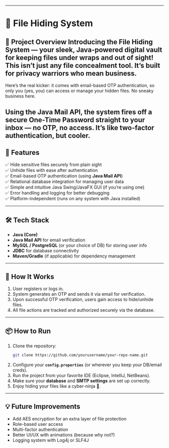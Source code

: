 #
---
# 📁 File Hiding System

## 📝 **Project Overview** Introducing the File Hiding System — your sleek, Java-powered digital vault for keeping files under wraps and out of sight! This isn’t just any file concealment tool. It’s built for privacy warriors who mean business.

Here’s the real kicker: it comes with email-based OTP authentication, so only you (yes, you) can access or manage your hidden files. No sneaky business here.

Using the Java Mail API, the system fires off a secure One-Time Password straight to your inbox — no OTP, no access. It’s like two-factor authentication, but cooler.
---

## 🚀 **Features**

✅ Hide sensitive files securely from plain sight  
✅ Unhide files with ease after authentication  
✅ Email-based OTP authentication (using **Java Mail API**)  
✅ Relational database integration for managing user data  
✅ Simple and intuitive Java Swing/JavaFX GUI (if you’re using one)  
✅ Error handling and logging for better debugging  
✅ Platform-independent (runs on any system with Java installed)  

---

## 🛠 **Tech Stack**

- **Java (Core)**
- **Java Mail API** for email verification  
- **MySQL / PostgreSQL** (or your choice of DB) for storing user info  
- **JDBC** for database connectivity  
- **Maven/Gradle** (if applicable) for dependency management

---

## 🔐 **How It Works**

1. User registers or logs in.  
2. System generates an OTP and sends it via email for verification.  
3. Upon successful OTP verification, users gain access to hide/unhide files.  
4. All file actions are tracked and authorized securely via the database.

---

## 📦 **How to Run**

1. Clone the repository:  
   ```bash
   git clone https://github.com/yourusername/your-repo-name.git
   ```
2. Configure your **`config.properties`** (or wherever you keep your DB/email creds).  
3. Run the project from your favorite IDE (Eclipse, IntelliJ, NetBeans).  
4. Make sure your **database** and **SMTP settings** are set up correctly.  
5. Enjoy hiding your files like a cyber-ninja 🥷.

---

## 💡 **Future Improvements**

- Add AES encryption for an extra layer of file protection  
- Role-based user access  
- Multi-factor authentication  
- Better UI/UX with animations (because why not?)  
- Logging system with Log4j or SLF4J
